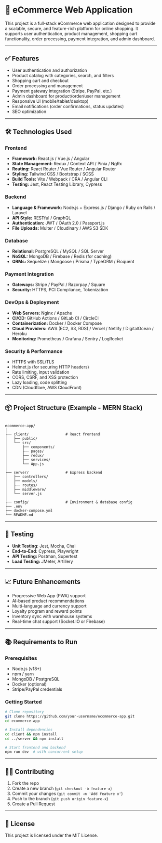 # 🛒 eCommerce Web Application

This project is a full-stack eCommerce web application designed to provide a scalable, secure, and feature-rich platform for online shopping. It supports user authentication, product management, shopping cart functionality, order processing, payment integration, and admin dashboard.

---

## ✅ Features

- User authentication and authorization
- Product catalog with categories, search, and filters
- Shopping cart and checkout
- Order processing and management
- Payment gateway integration (Stripe, PayPal, etc.)
- Admin dashboard for product/order/user management
- Responsive UI (mobile/tablet/desktop)
- Email notifications (order confirmations, status updates)
- SEO optimization

---

## 🛠️ Technologies Used

### Frontend
- **Framework:** React.js / Vue.js / Angular
- **State Management:** Redux / Context API / Pinia / NgRx
- **Routing:** React Router / Vue Router / Angular Router
- **Styling:** Tailwind CSS / Bootstrap / SCSS
- **Build Tools:** Vite / Webpack / CRA / Angular CLI
- **Testing:** Jest, React Testing Library, Cypress

### Backend
- **Language & Framework:** Node.js + Express.js / Django / Ruby on Rails / Laravel
- **API Style:** RESTful / GraphQL
- **Authentication:** JWT / OAuth 2.0 / Passport.js
- **File Uploads:** Multer / Cloudinary / AWS S3 SDK

### Database
- **Relational:** PostgreSQL / MySQL / SQL Server
- **NoSQL:** MongoDB / Firebase / Redis (for caching)
- **ORMs:** Sequelize / Mongoose / Prisma / TypeORM / Eloquent

### Payment Integration
- **Gateways:** Stripe / PayPal / Razorpay / Square
- **Security:** HTTPS, PCI Compliance, Tokenization

### DevOps & Deployment
- **Web Servers:** Nginx / Apache
- **CI/CD:** GitHub Actions / GitLab CI / CircleCI
- **Containerization:** Docker / Docker Compose
- **Cloud Providers:** AWS (EC2, S3, RDS) / Vercel / Netlify / DigitalOcean / Heroku
- **Monitoring:** Prometheus / Grafana / Sentry / LogRocket

### Security & Performance
- HTTPS with SSL/TLS
- Helmet.js (for securing HTTP headers)
- Rate limiting, input validation
- CORS, CSRF, and XSS protection
- Lazy loading, code splitting
- CDN (Cloudflare, AWS CloudFront)

---

## 📦 Project Structure (Example - MERN Stack)

```

ecommerce-app/
│
├── client/                 # React frontend
│   ├── public/
│   └── src/
│       ├── components/
│       ├── pages/
│       ├── redux/
│       ├── services/
│       └── App.js
│
├── server/                 # Express backend
│   ├── controllers/
│   ├── models/
│   ├── routes/
│   ├── middleware/
│   └── server.js
│
├── config/                 # Environment & database config
├── .env
├── docker-compose.yml
└── README.md

````

---

## 🧪 Testing

- **Unit Testing:** Jest, Mocha, Chai
- **End-to-End:** Cypress, Playwright
- **API Testing:** Postman, Supertest
- **Load Testing:** JMeter, Artillery

---

## 📈 Future Enhancements

- Progressive Web App (PWA) support
- AI-based product recommendations
- Multi-language and currency support
- Loyalty program and reward points
- Inventory sync with warehouse systems
- Real-time chat support (Socket.IO or Firebase)

---

## 📚 Requirements to Run

### Prerequisites
- Node.js (v18+)
- npm / yarn
- MongoDB / PostgreSQL
- Docker (optional)
- Stripe/PayPal credentials

### Getting Started

```bash
# Clone repository
git clone https://github.com/your-username/ecommerce-app.git
cd ecommerce-app

# Install dependencies
cd client && npm install
cd ../server && npm install

# Start frontend and backend
npm run dev  # with concurrent setup
````

---

## 🧑‍💻 Contributing

1. Fork the repo
2. Create a new branch (`git checkout -b feature-x`)
3. Commit your changes (`git commit -m 'Add feature x'`)
4. Push to the branch (`git push origin feature-x`)
5. Create a Pull Request

---

## 📄 License

This project is licensed under the MIT License.
